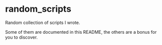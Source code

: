 # random_scripts

Random collection of scripts I wrote.

Some of them are documented in this README, the others are a bonus for you to
discover.


